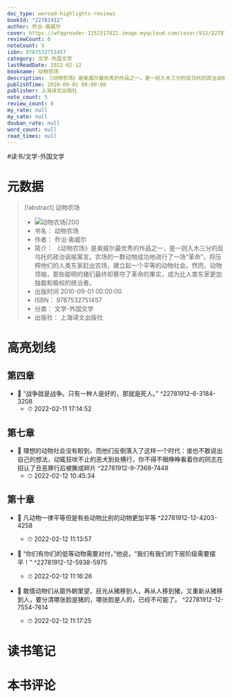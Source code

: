 ```yaml
---
doc_type: weread-highlights-reviews
bookId: "22781912"
author: 乔治·奥威尔
cover: https://wfqqreader-1252317822.image.myqcloud.com/cover/912/22781912/t7_22781912.jpg
reviewCount: 0
noteCount: 5
isbn: 9787532751457
category: 文学-外国文学
lastReadDate: 2022-02-12
bookname: 动物农场
description: 《动物农场》是奥威尔最优秀的作品之一，是一则入木三分的反乌托的政治讽喻寓言。农场的一群动物成功地进行了一场“革命”，将压榨他们的人类东家赶出农场，建立起一个平等的动物社会。然而，动物领袖，那些聪明的猪们最终却篡夺了革命的果实，成为比人类东家更加独裁和极权的统治者。
publishTime: 2010-09-01 00:00:00
publisher: 上海译文出版社
note_count: 5
review_count: 0
my_rate: null
my_cate: null
douban_rate: null
word_count: null
read_times: null
---
```


#读书/文学-外国文学

# 元数据
> [!abstract] 动物农场
> - ![ 动物农场|200](https://wfqqreader-1252317822.image.myqcloud.com/cover/912/22781912/t7_22781912.jpg)
> - 书名： 动物农场
> - 作者： 乔治·奥威尔
> - 简介： 《动物农场》是奥威尔最优秀的作品之一，是一则入木三分的反乌托的政治讽喻寓言。农场的一群动物成功地进行了一场“革命”，将压榨他们的人类东家赶出农场，建立起一个平等的动物社会。然而，动物领袖，那些聪明的猪们最终却篡夺了革命的果实，成为比人类东家更加独裁和极权的统治者。
> - 出版时间 2010-09-01 00:00:00
> - ISBN： 9787532751457
> - 分类： 文学-外国文学
> - 出版社： 上海译文出版社

# 高亮划线

## 第四章


- 📌 “战争就是战争。只有一种人是好的，那就是死人。” ^22781912-6-3184-3208
    - ⏱ 2022-02-11 17:14:52 
## 第七章


- 📌 理想的动物社会没有盼到，而他们反倒落入了这样一个时代：谁也不敢说出自己的想法，动辄狂吠不止的恶犬到处横行，你不得不眼睁睁看着你的同志在招认了丑恶罪行后被撕成碎片 ^22781912-9-7368-7448
    - ⏱ 2022-02-12 10:45:34 
## 第十章


- 📌 凡动物一律平等但是有些动物比别的动物更加平等 ^22781912-12-4203-4258
    - ⏱ 2022-02-12 11:13:57 

- 📌 “你们有你们的低等动物需要对付，”他说，“我们有我们的下层阶级需要摆平！” ^22781912-12-5938-5975
    - ⏱ 2022-02-12 11:16:26 

- 📌 敢情动物们从窗外朝里望，目光从猪移到人，再从人移到猪，又重新从猪移到人，要分清哪张脸是猪的，哪张脸是人的，已经不可能了。 ^22781912-12-7554-7614
    - ⏱ 2022-02-12 11:17:25 
# 读书笔记

# 本书评论

